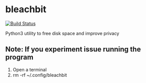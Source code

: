 # bleachbit

[![Build Status](https://travis-ci.org/UnitedRPMs/bleachbit.svg?branch=master)](https://travis-ci.org/UnitedRPMs/bleachbit)

Python3 utility to free disk space and improve privacy

## Note: If you experiment issue running the program

1. Open a terminal
2. rm -rf ~/.config/bleachbit
